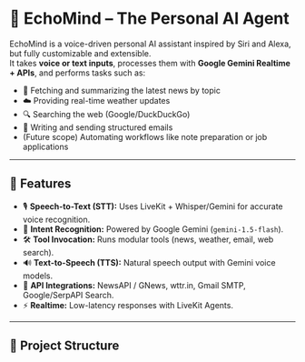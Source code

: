 # 🌟 EchoMind – The Personal AI Agent

EchoMind is a voice-driven personal AI assistant inspired by Siri and Alexa, but fully customizable and extensible.  
It takes **voice or text inputs**, processes them with **Google Gemini Realtime + APIs**, and performs tasks such as:

- 📰 Fetching and summarizing the latest news by topic  
- ☁️ Providing real-time weather updates  
- 🔍 Searching the web (Google/DuckDuckGo)  
- 📧 Writing and sending structured emails  
- (Future scope) Automating workflows like note preparation or job applications  

---

## 🚀 Features

- 🎙️ **Speech-to-Text (STT):** Uses LiveKit + Whisper/Gemini for accurate voice recognition.  
- 🧠 **Intent Recognition:** Powered by Google Gemini (`gemini-1.5-flash`).  
- 🛠️ **Tool Invocation:** Runs modular tools (news, weather, email, web search).  
- 🔊 **Text-to-Speech (TTS):** Natural speech output with Gemini voice models.  
- 🔗 **API Integrations:** NewsAPI / GNews, wttr.in, Gmail SMTP, Google/SerpAPI Search.  
- ⚡ **Realtime:** Low-latency responses with LiveKit Agents.  

---

## 📂 Project Structure

